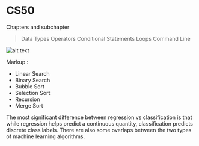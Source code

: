 # CS50

Chapters and subchapter

> Data Types
> Operators
> Conditional Statements
> Loops
> Command Line

![alt text](https://cdn.programiz.com/sites/tutorial2program/files/c-arrays.jpg)

 Markup : 
* Linear Search
* Binary Search
* Bubble Sort
* Selection Sort
* Recursion
* Merge Sort

The most significant difference between regression vs classification is that while regression helps predict a continuous quantity, classification predicts discrete class labels. There are also some overlaps between the two types of machine learning algorithms.
